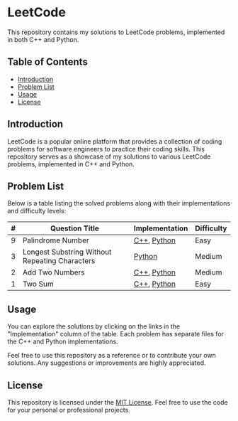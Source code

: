 # LeetCode

This repository contains my solutions to LeetCode problems, implemented in both C++ and Python.

## Table of Contents

- [Introduction](#introduction)
- [Problem List](#problem-list)
- [Usage](#usage)
- [License](#license)

## Introduction

LeetCode is a popular online platform that provides a collection of coding problems for software engineers to practice
their coding skills. This repository serves as a showcase of my solutions to various LeetCode problems, implemented in
C++ and Python.

## Problem List

Below is a table listing the solved problems along with their implementations and difficulty levels:

| #   | Question Title                                 | Implementation                                                         | Difficulty |
| --- | ---------------------------------------------- | ---------------------------------------------------------------------- | ---------- |
| 9   | Palindrome Number                              | [C++](./Easy/Palindrome.cpp), [Python](./Easy/Palindrome.py)           | Easy       |
| 3   | Longest Substring Without Repeating Characters | [Python](./Medium/LongestSubstring.py)                                 | Medium     |
| 2   | Add Two Numbers                                | [C++](./Medium/AddTwoNumbers.cpp), [Python](./Medium/AddTwoNumbers.py) | Medium     |
| 1   | Two Sum                                        | [C++](./Easy/TwoSum.cpp), [Python](./Easy/TwoSum.py)                   | Easy       |

## Usage

You can explore the solutions by clicking on the links in the "Implementation" column of the table. Each problem has
separate files for the C++ and Python implementations.

Feel free to use this repository as a reference or to contribute your own solutions. Any suggestions or improvements are
highly appreciated.

## License

This repository is licensed under the [MIT License](LICENSE). Feel free to use the code for your personal or
professional projects.
